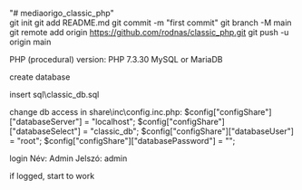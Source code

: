 "# mediaorigo_classic_php"  
git init git add README.md 
git commit -m "first commit" 
git branch -M main 
git remote add origin https://github.com/rodnas/classic_php.git 
git push -u origin main

PHP (procedural) version:
PHP 7.3.30
MySQL or MariaDB

create database

insert sql\classic_db.sql

change db access in share\inc\config.inc.php:
$config["configShare"]["databaseServer"] = "localhost";
$config["configShare"]["databaseSelect"] = "classic_db";
$config["configShare"]["databaseUser"] = "root";
$config["configShare"]["databasePassword"] = "";

login
Név: Admin
Jelszó: admin

if logged, start to work
